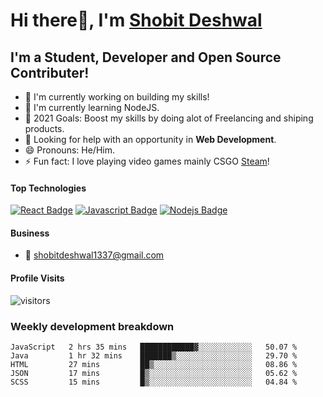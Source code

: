 # Hi there👋, I'm [Shobit Deshwal](https://shobitdeshwal.netlify.app/)

## I'm a Student, Developer and Open Source Contributer!

- 🔭 I'm currently working on building my skills!
- 🌱 I'm currently learning NodeJS.
- 🥅 2021 Goals: Boost my skills by doing alot of Freelancing and shiping products.
- 🤔 Looking for help with an opportunity in **Web Development**.
- 😄 Pronouns: He/Him.
- ⚡ Fun fact: I love playing video games mainly CSGO [Steam](https://steamcommunity.com/id/shobit1337/)!

<!-- ### Latest Blog Posts -->

<!-- BLOG-POST-LIST:START -->
<!-- BLOG-POST-LIST:END -->

#### Top Technologies

<!-- TODO: Make technologies links takes you to repositories -->

[![React Badge](https://img.shields.io/badge/-React-61DBFB?style=for-the-badge&labelColor=black&logo=react&logoColor=61DBFB)](#) [![Javascript Badge](https://img.shields.io/badge/-Javascript-F0DB4F?style=for-the-badge&labelColor=black&logo=javascript&logoColor=F0DB4F)](#) [![Nodejs Badge](https://img.shields.io/badge/-Nodejs-3C873A?style=for-the-badge&labelColor=black&logo=node.js&logoColor=3C873A)](#)

#### Business

- :email: shobitdeshwal1337@gmail.com

#### Profile Visits

![visitors](https://visitor-badge.glitch.me/badge?page_id=shobit1337.shobit1337)

### Weekly development breakdown

<!--START_SECTION:waka-->
```text
JavaScript   2 hrs 35 mins   ████████████▓░░░░░░░░░░░░   50.07 % 
Java         1 hr 32 mins    ███████▒░░░░░░░░░░░░░░░░░   29.70 % 
HTML         27 mins         ██▒░░░░░░░░░░░░░░░░░░░░░░   08.86 % 
JSON         17 mins         █▒░░░░░░░░░░░░░░░░░░░░░░░   05.62 % 
SCSS         15 mins         █▒░░░░░░░░░░░░░░░░░░░░░░░   04.84 % 
```
<!--END_SECTION:waka-->
